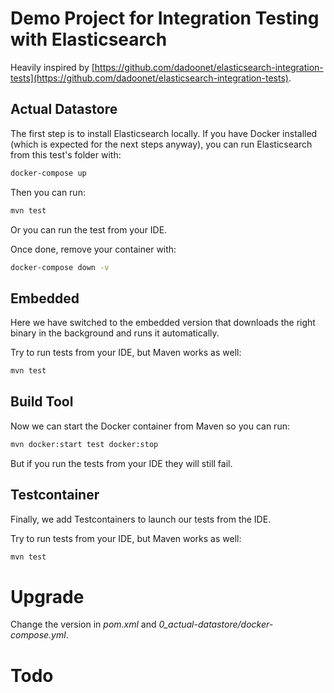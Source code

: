 # Demo Project for Integration Testing with Elasticsearch

Heavily inspired by [https://github.com/dadoonet/elasticsearch-integration-tests](https://github.com/dadoonet/elasticsearch-integration-tests).



## Actual Datastore

The first step is to install Elasticsearch locally.
If you have Docker installed (which is expected for the next steps anyway), you can run Elasticsearch from this test's folder with:

```sh
docker-compose up
```

Then you can run:

```sh
mvn test
```

Or you can run the test from your IDE.

Once done, remove your container with:

```sh
docker-compose down -v
```



## Embedded

Here we have switched to the embedded version that downloads the right binary in the background and runs it automatically.

Try to run tests from your IDE, but Maven works as well:

```sh
mvn test
```



## Build Tool

Now we can start the Docker container from Maven so you can run:

```sh
mvn docker:start test docker:stop
```

But if you run the tests from your IDE they will still fail.



## Testcontainer

Finally, we add Testcontainers to launch our tests from the IDE.

Try to run tests from your IDE, but Maven works as well:

```sh
mvn test
```



# Upgrade

Change the version in *pom.xml* and *0_actual-datastore/docker-compose.yml*.


# Todo

